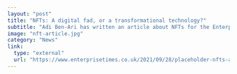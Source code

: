 ```yaml
---
layout: "post"
title: "NFTs: A digital fad, or a transformational technology?"
subtitle: "Adi Ben-Ari has written an article about NFTs for the Enterprise Times."
image: "nft-article.jpg"
category: "News"
link:
  type: "external"
  url: "https://www.enterprisetimes.co.uk/2021/09/28/placeholder-nfts-a-digital-fad-or-a-transformational-technology/"
---
```

